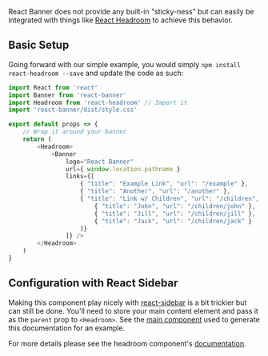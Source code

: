 React Banner does not provide any built-in "sticky-ness" but can easily be integrated with things like [React Headroom][1] to achieve this behavior.


## Basic Setup

Going forward with our simple example, you would simply `npm install react-headroom --save` and update the code as such:

```javascript
import React from 'react'
import Banner from 'react-banner'
import Headroom from 'react-headroom' // Import it
import 'react-banner/dist/style.css'

export default props => {
    // Wrap it around your banner
    return (
        <Headroom>
            <Banner
                logo="React Banner"
                url={ window.location.pathname }
                links={[
                    { "title": "Example Link", "url": "/example" },
                    { "title": "Another", "url": "/another" },
                    { "title": "Link w/ Children", "url": "/children", "children": [
                        { "title": "John", "url": "/children/john" },
                        { "title": "Jill", "url": "/children/jill" },
                        { "title": "Jack", "url": "/children/jack" }
                    ]}
                ]} />
        </Headroom>
    )
}
```


## Configuration with React Sidebar

Making this component play nicely with [react-sidebar][2] is a bit trickier but can still be done. You'll need to store your main content element and pass it as the `parent` prop to `<Headroom>`. See the [main component][3] used to generate this documentation for an example.

For more details please see the headroom component's [documentation][1].


[1]: https://github.com/KyleAMathews/react-headroom
[2]: ./integration/sidebar
[3]: https://github.com/skipjack/react-banner/blob/master/src/site/site.jsx